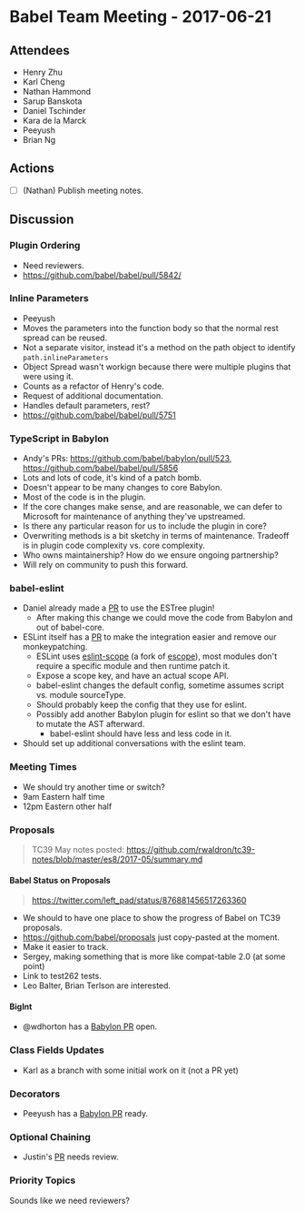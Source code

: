 # Babel Team Meeting - 2017-06-21
   
## Attendees
- Henry Zhu
- Karl Cheng
- Nathan Hammond
- Sarup Banskota
- Daniel Tschinder
- Kara de la Marck
- Peeyush
- Brian Ng
 
## Actions
 
- [ ] (Nathan) Publish meeting notes.
 
## Discussion

### Plugin Ordering

- Need reviewers.
- https://github.com/babel/babel/pull/5842/

### Inline Parameters

- Peeyush
- Moves the parameters into the function body so that the normal rest spread can be reused.
- Not a separate visitor, instead it's a method on the path object to identify `path.inlineParameters`
- Object Spread wasn't workign because there were multiple plugins that were using it.
- Counts as a refactor of Henry's code.
- Request of additional documentation.
- Handles default parameters, rest?
- https://github.com/babel/babel/pull/5751

### TypeScript in Babylon

- Andy's PRs: https://github.com/babel/babylon/pull/523, https://github.com/babel/babel/pull/5856
- Lots and lots of code, it's kind of a patch bomb.
- Doesn't appear to be many changes to core Babylon.
- Most of the code is in the plugin.
- If the core changes make sense, and are reasonable, we can defer to Microsoft for maintenance of anything they've upstreamed.
- Is there any particular reason for us to include the plugin in core?
- Overwriting methods is a bit sketchy in terms of maintenance. Tradeoff is in plugin code complexity vs. core complexity.
- Who owns maintainership? How do we ensure ongoing partnership?
- Will rely on community to push this forward.

### babel-eslint

- Daniel already made a [PR](https://github.com/babel/babel-eslint/pull/489) to use the ESTree plugin!
  - After making this change we could move the code from Babylon and out of babel-core.
- ESLint itself has a [PR](https://github.com/eslint/eslint/pull/8755) to make the integration easier
and remove our monkeypatching.
  - ESLint uses [eslint-scope](https://github.com/eslint/eslint-scope) (a fork of [escope](https://github.com/estools/escope)), most modules don't require a specific module and then runtime patch it.
  - Expose a scope key, and have an actual scope API.
  - babel-eslint changes the default config, sometime assumes script vs. module sourceType.
  - Should probably keep the config that they use for eslint.
  - Possibly add another Babylon plugin for eslint so that we don't have to mutate the AST afterward.
    - babel-eslint should have less and less code in it.
- Should set up additional conversations with the eslint team.

### Meeting Times

- We should try another time or switch?
- 9am Eastern half time
- 12pm Eastern other half

### Proposals

> TC39 May notes posted: https://github.com/rwaldron/tc39-notes/blob/master/es8/2017-05/summary.md

#### Babel Status on Proposals

> https://twitter.com/left_pad/status/876881456517263360

- We should to have one place to show the progress of Babel on TC39 proposals.
- https://github.com/babel/proposals just copy-pasted at the moment.
- Make it easier to track.
- Sergey, making something that is more like compat-table 2.0 (at some point)
- Link to test262 tests.
- Leo Balter, Brian Terlson are interested.

#### BigInt

- @wdhorton has a [Babylon PR](https://github.com/babel/babylon/pull/588) open.

### Class Fields Updates

- Karl as a branch with some initial work on it (not a PR yet)

### Decorators

- Peeyush has a [Babylon PR](https://github.com/babel/babylon/pull/587) ready.

### Optional Chaining

- Justin's [PR](https://github.com/babel/babel/pull/5813) needs review.

### Priority Topics

Sounds like we need reviewers?
